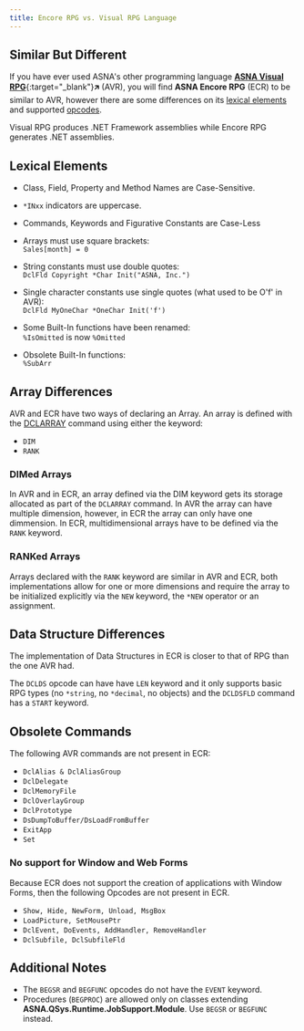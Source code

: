 ```yaml
---
title: Encore RPG vs. Visual RPG Language
---
```


## Similar But Different

If you have ever used ASNA's other programming language [**ASNA Visual RPG**](//docs.asna.com/documentation/Help170/AVRRuntime/_HTML/Welcome.htm){:target="_blank"}&#x1F875; (AVR), you will find **ASNA Encore RPG** (ECR) to be similar to AVR, however there are some differences on its [lexical elements](#lexical-elements) and supported [opcodes](#opcodes-and-keywords).

Visual RPG produces .NET Framework assemblies while Encore RPG generates .NET assemblies.


## Lexical Elements

 + Class, Field, Property and Method Names are Case-Sensitive.

 + `*INxx` indicators are uppercase.

 + Commands, Keywords and Figurative Constants are Case-Less

 + Arrays must use square brackets:  
     `Sales[month] = 0`

 + String constants must use double quotes:  
      `DclFld Copyright *Char Init("ASNA, Inc.")`

 + Single character constants use single quotes (what used to be O'f' in AVR):   
       `DclFld MyOneChar *OneChar Init('f')`

 + Some Built-In functions have been renamed:   
       `%IsOmitted` is now `%Omitted`

 + Obsolete Built-In functions:   
       `%SubArr`

## Array  Differences
AVR and ECR have two ways of declaring an Array. An array is defined with the [DCLARRAY](/dox/DCLARRAY.html) command using either the keyword:
 - `DIM`
 - `RANK`

### DIMed Arrays
In AVR and in ECR, an array defined via the DIM keyword gets its storage allocated as part of the `DCLARRAY` command. In AVR the array can have multiple dimension, however, in ECR the array can only have one dimmension. In ECR, multidimensional arrays have to be defined via the `RANK` keyword.

### RANKed Arrays
Arrays declared with the `RANK` keyword are similar in AVR and ECR, both implementations allow for one or more dimensions and require the array to be initialized explicitly via the `NEW` keyword, the `*NEW` operator or an assignment.

## Data Structure Differences
The implementation of Data Structures in ECR is closer to that of RPG than the one AVR had.

The `DCLDS` opcode can have have `LEN` keyword and it only supports basic RPG types (no `*string`, no `*decimal`, no objects) and the `DCLDSFLD` command has a `START` keyword.

## Obsolete Commands
 The following AVR commands are not present in ECR:
 + `DclAlias & DclAliasGroup`
 + `DclDelegate`
 + `DclMemoryFile`
 + `DclOverlayGroup`
 + `DclPrototype`
 + `DsDumpToBuffer/DsLoadFromBuffer`
 + `ExitApp`
 + `Set`

### No support for Window and Web Forms
Because ECR does not support the creation of applications with Window Forms, then the following Opcodes are not present in ECR.

 + `Show, Hide, NewForm, Unload, MsgBox`
 + `LoadPicture, SetMousePtr`
 + `DclEvent, DoEvents, AddHandler, RemoveHandler`
 + `DclSubfile, DclSubfileFld`

## Additional Notes
 + The `BEGSR` and `BEGFUNC` opcodes do not have the `EVENT` keyword.
 + Procedures (`BEGPROC`) are allowed only on classes extending **ASNA.QSys.Runtime.JobSupport.Module**. Use `BEGSR` or `BEGFUNC` instead.
